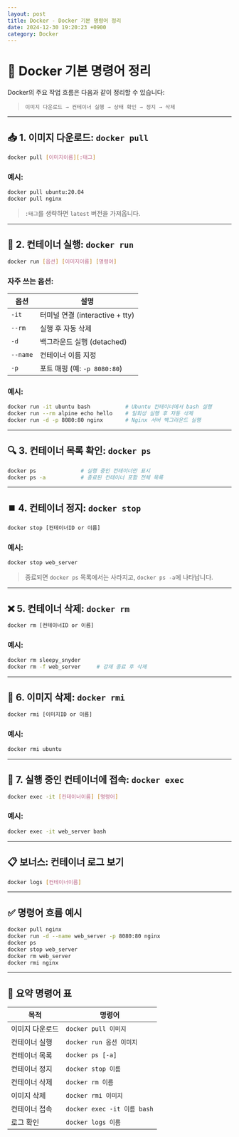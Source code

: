 ```yaml
---
layout: post
title: Docker - Docker 기본 명령어 정리
date: 2024-12-30 19:20:23 +0900
category: Docker
---
```

# 🐳 Docker 기본 명령어 정리

Docker의 주요 작업 흐름은 다음과 같이 정리할 수 있습니다:

> `이미지 다운로드 → 컨테이너 실행 → 상태 확인 → 정지 → 삭제`

---

## 📥 1. 이미지 다운로드: `docker pull`

```bash
docker pull [이미지이름][:태그]
```

### 예시:
```bash
docker pull ubuntu:20.04
docker pull nginx
```

> `:태그`를 생략하면 `latest` 버전을 가져옵니다.

---

## 🚀 2. 컨테이너 실행: `docker run`

```bash
docker run [옵션] [이미지이름] [명령어]
```

### 자주 쓰는 옵션:
| 옵션 | 설명 |
|------|------|
| `-it` | 터미널 연결 (interactive + tty) |
| `--rm` | 실행 후 자동 삭제 |
| `-d` | 백그라운드 실행 (detached) |
| `--name` | 컨테이너 이름 지정 |
| `-p` | 포트 매핑 (예: `-p 8080:80`) |

### 예시:
```bash
docker run -it ubuntu bash           # Ubuntu 컨테이너에서 bash 실행
docker run --rm alpine echo hello    # 일회성 실행 후 자동 삭제
docker run -d -p 8080:80 nginx       # Nginx 서버 백그라운드 실행
```

---

## 🔍 3. 컨테이너 목록 확인: `docker ps`

```bash
docker ps              # 실행 중인 컨테이너만 표시
docker ps -a           # 종료된 컨테이너 포함 전체 목록
```

---

## ⏹️ 4. 컨테이너 정지: `docker stop`

```bash
docker stop [컨테이너ID or 이름]
```

### 예시:
```bash
docker stop web_server
```

> 종료되면 `docker ps` 목록에서는 사라지고, `docker ps -a`에 나타납니다.

---

## ❌ 5. 컨테이너 삭제: `docker rm`

```bash
docker rm [컨테이너ID or 이름]
```

### 예시:
```bash
docker rm sleepy_snyder
docker rm -f web_server     # 강제 종료 후 삭제
```

---

## 🧼 6. 이미지 삭제: `docker rmi`

```bash
docker rmi [이미지ID or 이름]
```

### 예시:
```bash
docker rmi ubuntu
```

---

## 🔁 7. 실행 중인 컨테이너에 접속: `docker exec`

```bash
docker exec -it [컨테이너이름] [명령어]
```

### 예시:
```bash
docker exec -it web_server bash
```

---

## 📋 보너스: 컨테이너 로그 보기

```bash
docker logs [컨테이너이름]
```

---

## ✅ 명령어 흐름 예시

```bash
docker pull nginx
docker run -d --name web_server -p 8080:80 nginx
docker ps
docker stop web_server
docker rm web_server
docker rmi nginx
```

---

## 🧾 요약 명령어 표

| 목적 | 명령어 |
|------|--------|
| 이미지 다운로드 | `docker pull 이미지` |
| 컨테이너 실행 | `docker run 옵션 이미지` |
| 컨테이너 목록 | `docker ps [-a]` |
| 컨테이너 정지 | `docker stop 이름` |
| 컨테이너 삭제 | `docker rm 이름` |
| 이미지 삭제 | `docker rmi 이미지` |
| 컨테이너 접속 | `docker exec -it 이름 bash` |
| 로그 확인 | `docker logs 이름` |